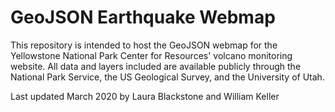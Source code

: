 # GeoJSON Earthquake Webmap 
This repository is intended to host the GeoJSON webmap for the Yellowstone National Park Center for Resources' volcano monitoring website. All data and layers included are available publicly through the National Park Service, the US Geological Survey, and the University of Utah. 

Last updated March 2020 by Laura Blackstone and William Keller 
